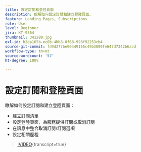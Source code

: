```yaml
---
title: 設定訂閱和登陸頁面
description: 瞭解如何設定訂閱和建立登陸頁面。
feature: Landing Pages, Subscriptions
role: User
level: Beginner
jira: KT-9364
thumbnail: 341280.jpg
exl-id: b2da105b-ec0b-4bb8-8f68-993f92253cb4
source-git-commit: fd9d277be00449155c49b3809fe647d7342b6acd
workflow-type: tm+mt
source-wordcount: '57'
ht-degree: 100%

---
```


# 設定訂閱和登陸頁面

瞭解如何設定訂閱和建立登陸頁面：

* 建立訂閱清單
* 設定登陸頁面，為服務提供訂閱或取消訂閱
* 在訊息中整合取消訂閱/訂閱選項
* 設定相關歷程

>[!VIDEO](https://video.tv.adobe.com/v/341280?quality=12&learn=on){transcript=true}
